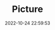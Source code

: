 ---
weight: 1
images:
- /images/edited/122.jpeg
title: Picture
date: 2022-10-24 22:59:53
tags: [luminar neo,work,car]
---